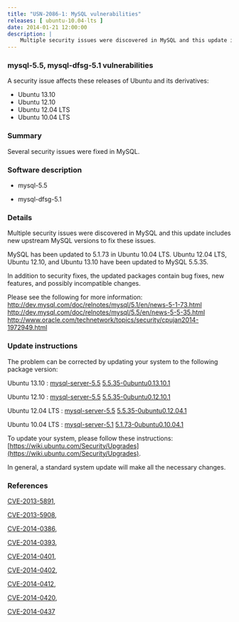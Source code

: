 ```yaml
---
title: "USN-2086-1: MySQL vulnerabilities"
releases: [ ubuntu-10.04-lts ]
date: 2014-01-21 12:00:00
description: |
    Multiple security issues were discovered in MySQL and this update includes new upstream MySQL versions to fix these issues.
--- 
```

 
### mysql-5.5, mysql-dfsg-5.1 vulnerabilities

A security issue affects these releases of Ubuntu and its derivatives:

* Ubuntu 13.10
* Ubuntu 12.10
* Ubuntu 12.04 LTS
* Ubuntu 10.04 LTS

### Summary

Several security issues were fixed in MySQL. 

### Software description

* mysql-5.5 

* mysql-dfsg-5.1 

### Details

Multiple security issues were discovered in MySQL and this update includes new upstream MySQL versions to fix these issues.

MySQL has been updated to 5.1.73 in Ubuntu 10.04 LTS. Ubuntu 12.04 LTS, Ubuntu 12.10, and Ubuntu 13.10 have been updated to MySQL 5.5.35.

In addition to security fixes, the updated packages contain bug fixes, new features, and possibly incompatible changes.

Please see the following for more information: http://dev.mysql.com/doc/relnotes/mysql/5.1/en/news-5-1-73.html http://dev.mysql.com/doc/relnotes/mysql/5.5/en/news-5-5-35.html http://www.oracle.com/technetwork/topics/security/cpujan2014-1972949.html 

### Update instructions

The problem can be corrected by updating your system to the following package version:

Ubuntu 13.10
 : [mysql-server-5.5](https://launchpad.net/ubuntu/+source/mysql-5.5) <span> [5.5.35-0ubuntu0.13.10.1](https://launchpad.net/ubuntu/+source/mysql-5.5/5.5.35-0ubuntu0.13.10.1) </span> 

Ubuntu 12.10
 : [mysql-server-5.5](https://launchpad.net/ubuntu/+source/mysql-5.5) <span> [5.5.35-0ubuntu0.12.10.1](https://launchpad.net/ubuntu/+source/mysql-5.5/5.5.35-0ubuntu0.12.10.1) </span> 

Ubuntu 12.04 LTS
 : [mysql-server-5.5](https://launchpad.net/ubuntu/+source/mysql-5.5) <span> [5.5.35-0ubuntu0.12.04.1](https://launchpad.net/ubuntu/+source/mysql-5.5/5.5.35-0ubuntu0.12.04.1) </span> 

Ubuntu 10.04 LTS
 : [mysql-server-5.1](https://launchpad.net/ubuntu/+source/mysql-dfsg-5.1) <span> [5.1.73-0ubuntu0.10.04.1](https://launchpad.net/ubuntu/+source/mysql-dfsg-5.1/5.1.73-0ubuntu0.10.04.1) </span> 

To update your system, please follow these instructions: [https://wiki.ubuntu.com/Security/Upgrades](https://wiki.ubuntu.com/Security/Upgrades).

In general, a standard system update will make all the necessary changes. 

### References

 [CVE-2013-5891](http://people.ubuntu.com/~ubuntu-security/cve/CVE-2013-5891), 

 [CVE-2013-5908](http://people.ubuntu.com/~ubuntu-security/cve/CVE-2013-5908), 

 [CVE-2014-0386](http://people.ubuntu.com/~ubuntu-security/cve/CVE-2014-0386), 

 [CVE-2014-0393](http://people.ubuntu.com/~ubuntu-security/cve/CVE-2014-0393), 

 [CVE-2014-0401](http://people.ubuntu.com/~ubuntu-security/cve/CVE-2014-0401), 

 [CVE-2014-0402](http://people.ubuntu.com/~ubuntu-security/cve/CVE-2014-0402), 

 [CVE-2014-0412](http://people.ubuntu.com/~ubuntu-security/cve/CVE-2014-0412), 

 [CVE-2014-0420](http://people.ubuntu.com/~ubuntu-security/cve/CVE-2014-0420), 

 [CVE-2014-0437](http://people.ubuntu.com/~ubuntu-security/cve/CVE-2014-0437)
 
